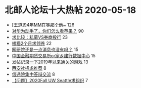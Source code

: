 # 北邮人论坛十大热帖 2020-05-18

- [[王道]94年MM在等那个他~](https://bbs.byr.cn/article/Friends/1960228) 126
- [对华为动手了，你们怎么看苹果？](https://bbs.byr.cn/article/Talking/6196198) 90
- [求比较：私募VS券商投行](https://bbs.byr.cn/article/Job/2088857) 23
- [橘猫2个月求领养](https://bbs.byr.cn/article/Pet/154085) 22
- [网研院还是一点消息也没有吗？](https://bbs.byr.cn/article/AimGraduate/1189441) 15
- [中国金融期货交易所or家乡建行数据中心](https://bbs.byr.cn/article/WorkLife/1145083) 15
- [发帖记录一下2019年以来通关的游戏](https://bbs.byr.cn/article/PCGame/132324) 13
- [西安社招求推荐](https://bbs.byr.cn/article/Shaanxi/121174) 8
- [信通院集中答辩交流](https://bbs.byr.cn/article/Paper/40523) 8
- [【问题】2020Fall UW Seattle求组织](https://bbs.byr.cn/article/GoAbroad/370305) 7


